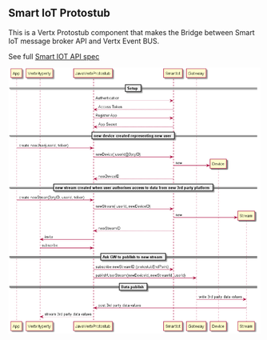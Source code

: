 ## Smart IoT Protostub

This is a Vertx Protostub component that makes the Bridge between Smart IoT message broker API and Vertx Event BUS.

See full [Smart IOT API spec](http://wiki.ptin.corppt.com/display/SMARTIOT/SmartIoT+REST+API#SmartIoTRESTAPI-Subscriptions)

![Smart IoT Integration Main Data Flows](smart-iot.png)

